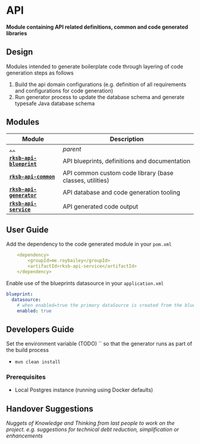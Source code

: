 # API

**Module containing API related definitions, common and code generated libraries**


## Design

Modules intended to generate boilerplate code through layering of code generation steps as follows

1. Build the api domain configurations (e.g. definition of all requirements and configurations for code generation)
1. Run generator process to update the database schema and generate typesafe Java database schema


## Modules

Module          | Description
--------------- | ------------- 
[**`..`**](../README.md) | *parent*
[**`rksb-api-blueprint`**](./rksb-api-blueprint/README.md)    |  API blueprints, definitions and documentation
[**`rksb-api-common`**](./rksb-api-common/README.md)          |  API common custom code library (base classes, utilities)
[**`rksb-api-generator`**](./rksb-api-generator/README.md)    |  API database and code generation tooling
[**`rksb-api-service`**](./rksb-api-service/README.md)        |  API generated code output


## User Guide

Add the dependency to the code generated module in your `pom.xml`

```yaml
    <dependency>
        <groupId>me.roybailey</groupId>
        <artifactId>rksb-api-service</artifactId>
    </dependency>
```

Enable use of the blueprints datasource in your `application.xml`

```yaml
blueprint:
  datasource:
    # when enabled=true the primary dataSource is created from the blueprint properties
    enabled: true
```

## Developers Guide

Set the environment variable (TODO) `` so that the generator runs as part of the build process

* `mvn clean install`

### Prerequisites

* Local Postgres instance (running using Docker defaults)


## Handover Suggestions

_Nuggets of Knowledge and Thinking from last people to work on the project._
_e.g. suggestions for technical debt reduction, simplification or enhancements_


